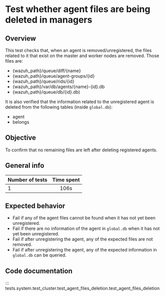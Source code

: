 # Test whether agent files are being deleted in managers
## Overview
This test checks that, when an agent is removed/unregistered, the files related to it that exist on the master and worker nodes are removed. Those files are:
- {wazuh_path}/queue/diff/{name}
- {wazuh_path}/queue/agent-groups/{id}
- {wazuh_path}/queue/rids/{id}
- {wazuh_path}/var/db/agents/{name}-{id}.db
- {wazuh_path}/queue/db/{id}.db)

It is also verified that the information related to the unregistered agent is deleted from the following tables (inside `global.db`): 
- agent
- belongs

## Objective

To confirm that no remaining files are left after deleting registered agents. 

## General info

| Number of tests | Time spent |
|:--|:--:|
| 1 | 106s |

## Expected behavior

- Fail if any of the agent files cannot be found when it has not yet been unregistered.
- Fail if there are no information of the agent in `global.db` when it has not yet been unregistered.
- Fail if after unregistering the agent, any of the expected files are not removed. 
- Fail if after unregistering the agent, any of the expected information in `global.db` can be queried.

## Code documentation

::: tests.system.test_cluster.test_agent_files_deletion.test_agent_files_deletion
